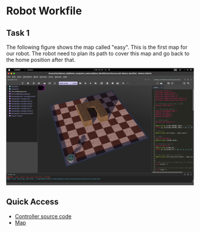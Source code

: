 # Robot Workfile

## Task 1

The following figure shows the map called "easy". This is the first map for our robot. The robot need to plan its path to cover this map and go back to the home position after that. 

![ ](./worlds/maps/map1.png)

## Quick Access

- [Controller source code](https://github.com/Alexbeast-CN/Robot_navigation_webots/tree/main/Robot_Workfile/controllers)
- [Map](https://github.com/Alexbeast-CN/Robot_navigation_webots/tree/main/Robot_Workfile/worlds)